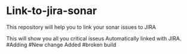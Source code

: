 # Link-to-jira-sonar
This repository will help you to link your sonar issues to JIRA

This will show you all you critical isseus Automatically linked with JIRA.
#Adding
#New change Added
#broken build

